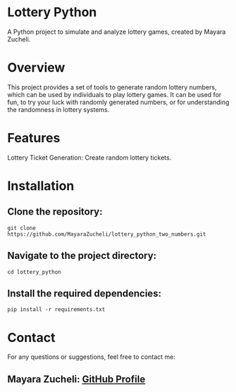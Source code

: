 # Lottery Python
A Python project to simulate and analyze lottery games, created by Mayara Zucheli.

# Overview
This project provides a set of tools to generate random lottery numbers, which can be used by individuals to play lottery games. It can be used for fun, to try your luck with randomly generated numbers, or for understanding the randomness in lottery systems.

# Features
Lottery Ticket Generation: Create random lottery tickets.

# Installation
## Clone the repository:
```
git clone https://github.com/MayaraZucheli/lottery_python_two_numbers.git
```

## Navigate to the project directory:
```
cd lottery_python
```

## Install the required dependencies:
```
pip install -r requirements.txt
```

# Contact
For any questions or suggestions, feel free to contact me:

## Mayara Zucheli: [GitHub Profile](https://github.com/MayaraZucheli)
